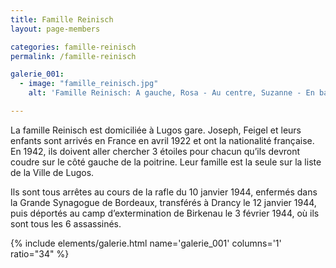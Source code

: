 ```yaml
---
title: Famille Reinisch
layout: page-members

categories: famille-reinisch
permalink: /famille-reinisch

galerie_001: 
  - image: "famille_reinisch.jpg"
    alt: 'Famille Reinisch: A gauche, Rosa - Au centre, Suzanne - En bas, Maurice - A droite, Félix - Source : Mémorial de la Shoah'

---
```


La famille Reinisch est domiciliée à Lugos gare. Joseph, Feigel et leurs enfants sont arrivés en France en avril 1922 et ont la nationalité française. En 1942, ils doivent aller chercher 3 étoiles pour chacun qu’ils devront coudre sur le côté gauche de la poitrine. Leur famille est la seule sur la liste de la Ville de Lugos.

Ils sont tous arrêtes au cours de la rafle du 10 janvier 1944, enfermés dans la Grande Synagogue de Bordeaux, transférés à Drancy le 12 janvier 1944, puis déportés au camp d’extermination de Birkenau le 3 février 1944, où ils sont tous les 6 assassinés.

{% include elements/galerie.html name='galerie_001' columns='1' ratio="34" %}